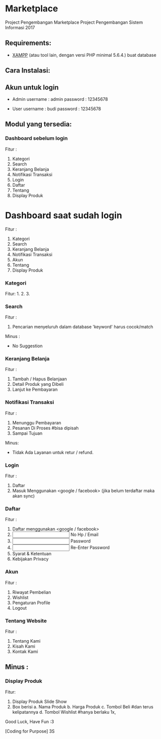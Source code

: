 # Marketplace
Project Pengembangan Marketplace
Project Pengembangan Sistem Informasi 2017

## Requirements:
* [XAMPP](https://www.apachefriends.org/download.html) (atau tool lain, dengan versi PHP minimal 5.6.4.)  buat database


## Cara Instalasi:

## Akun untuk login
* Admin
username : admin
password : 12345678

* User
username : budi
password : 12345678

## Modul yang tersedia:
### Dashboard sebelum login
Fitur :
1. <Pilih> Kategori
2. Search
3. Keranjang Belanja
4. Notifikasi Transaksi
5. Login
6. Daftar
7. Tentang <nama website>
8. Display Produk <di limit>

# Dashboard saat sudah login
Fitur :
1. <Pilih> Kategori
2. Search
3. Keranjang Belanja
4. Notifikasi Transaksi
5. Akun
6. Tentang <nama website>
7. Display Produk <di limit>

### Kategori
Fitur:
1. 
2. 
3. 

### Search
Fitur :
1. Pencarian menyeluruh dalam database 'keyword' harus cocok/match

Minus :
- No Suggestion

### Keranjang Belanja 
Fitur :
1. Tambah / Hapus Belanjaan
2. Detail Produk yang Dibeli
3. Lanjut ke Pembayaran

### Notifikasi Transaksi
Fitur :
1. Menunggu Pembayaran
2. Pesanan Di Proses <sudah diterima dan sedang di kirim> #bisa dipisah
3. Sampai Tujuan

Minus:
- Tidak Ada Layanan untuk retur / refund.

### Login 
Fitur :
1. Daftar
2. Masuk Menggunakan <google / facebook> (jika belum terdaftar maka akan sync)

### Daftar 
Fitur :
1. Daftar menggunakan <google / facebook>
2. <input> No Hp / Email
3. <input> Password
4. <input> Re-Enter Password
5. Syarat & Ketentuan
6. Kebijakan Privacy

### Akun <jika sudah login> 
Fitur :
1. Riwayat Pembelian
2. Wishlist
3. Pengaturan Profile
4. Logout

### Tentang Website
Fitur :
1. Tentang Kami
2. Kisah Kami
3. Kontak Kami

Minus :
-

### Display Produk
Fitur:
1. Display Produk Slide Show <ukuran besar>
2. Box berisi
  a. Nama Produk
  b. Harga Produk
  c. Tombol Beli <jika di klik otomatis masuk ke keranjang> #dan terus kelipatannya
  d. Tombol Wishlist <jika di klik otomatis masuk ke wishlist> #hanya berlaku 1x, <jika di klik kembali akan dikeluarkan dari wishlist>

Good Luck, Have Fun :3 

[Coding for Purpose]
        3S
